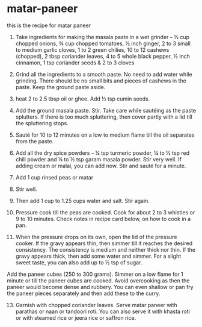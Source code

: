 # matar-paneer
this is the recipe for matar paneer


1. Take ingredients for making the masala paste in a wet grinder – ½ cup chopped onions, ¾ cup chopped tomatoes, ½ inch ginger, 2 to 3 small to medium garlic cloves, 1 to 2 green chilies, 10 to 12 cashews (chopped), 2 tbsp coriander leaves, 4 to 5 whole black pepper, ½ inch cinnamon, 1 tsp coriander seeds & 2 to 3 cloves

2. Grind all the ingredients to a smooth paste. No need to add water while grinding. There should be no small bits and pieces of cashews in the paste. Keep the ground paste aside.

3. heat 2 to 2.5 tbsp oil or ghee. Add ½ tsp cumin seeds.

4. Add the ground masala paste. Stir. Take care while sautéing as the paste splutters. If there is too much spluttering, then cover partly with a lid till the spluttering stops.

5.  Sauté for 10 to 12 minutes on a low to medium flame till the oil separates from the paste.

6. Add all the dry spice powders – ¼ tsp turmeric powder, ¼ to ½ tsp red chili powder and ¼ to ½ tsp garam masala powder. Stir very well. If adding cream or malai, you can add now. Stir and sauté for a minute.

7. Add 1 cup rinsed peas or matar

8. Stir well.

9. Then add 1 cup to 1.25 cups water and salt. Stir again.

10. Pressure cook till the peas are cooked. Cook for about 2 to 3 whistles or 9 to 10 minutes. Check notes in recipe card below, on how to cook in a pan.

11. When the pressure drops on its own, open the lid of the pressure cooker. If the gravy appears thin, then simmer till it reaches the desired consistency. The consistency is medium and neither thick nor thin. If the gravy appears thick, then add some water and simmer. For a slight sweet taste, you can also add up to ½ tsp of sugar.

Add the paneer cubes (250 to 300 grams). Simmer on a low flame for 1 minute or till the paneer cubes are cooked. Avoid overcooking as then the paneer would become dense and rubbery. You can even shallow or pan fry the paneer pieces separately and then add these to the curry.

13. Garnish with chopped coriander leaves.  Serve matar paneer with parathas or naan or tandoori roti. You can also serve it with khasta roti or with steamed rice or jeera rice or saffron rice.



